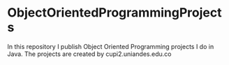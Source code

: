# ObjectOrientedProgrammingProjects
In this repository I publish Object Oriented Programming projects I do in Java. The projects are created by cupi2.uniandes.edu.co
